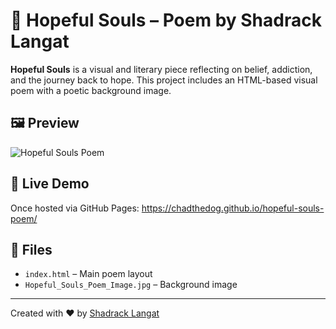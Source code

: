 # 🌟 Hopeful Souls – Poem by Shadrack Langat

**Hopeful Souls** is a visual and literary piece reflecting on belief, addiction, and the journey back to hope. This project includes an HTML-based visual poem with a poetic background image.

## 🖼️ Preview
![Hopeful Souls Poem](Hopeful_Souls_Poem_Image.jpg)

## 🔗 Live Demo
Once hosted via GitHub Pages:
https://chadthedog.github.io/hopeful-souls-poem/

## 📄 Files
- `index.html` – Main poem layout
- `Hopeful_Souls_Poem_Image.jpg` – Background image

---

Created with ❤️ by [Shadrack Langat](https://github.com/chadthedog)
